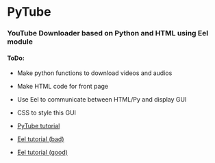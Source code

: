 # PyTube

### YouTube Downloader based on Python and HTML using Eel module

#### ToDo:
  - Make python functions to download videos and audios
  - Make HTML code for front page
  - Use Eel to communicate between HTML/Py and display GUI
  - CSS to style this GUI

- [PyTube tutorial](https://towardsdatascience.com/build-a-youtube-downloader-with-python-8ef2e6915d97)
- [Eel tutorial (bad)](https://www.youtube.com/watch?v=vKyKZlPqO8I)
- [Eel tutorial (good)](https://www.youtube.com/watch?v=8eeUV1RHkmw)
